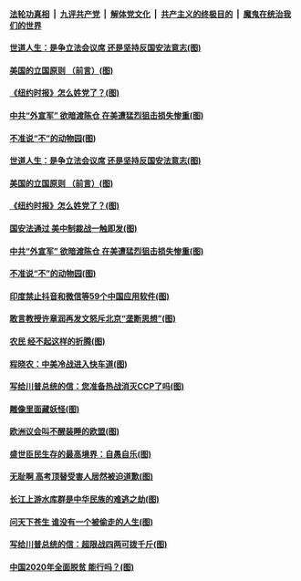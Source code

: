 ####  [法轮功真相](../../../../basic/blob/master/README.md?t=07020002) &nbsp;|&nbsp; [九评共产党](../../../../9ping.md/blob/master/README.md?t=07020002) &nbsp;|&nbsp; [解体党文化](../../../../jtdwh.md/blob/master/README.md?t=07020002)  &nbsp;|&nbsp; [共产主义的终极目的](../../../../gczydzjmd.md/blob/master/README.md?t=07020002) &nbsp;|&nbsp; [魔鬼在统治我们的世界](../../../../mgztzwmdsj.md/blob/master/README.md?t=07020002) 

#### [世道人生：是争立法会议席 还是坚持反国安法意志(图)](../pages/p4/938290.md?t=07020002) 

#### [美国的立国原则 （前言）(图)](../pages/p4/938154.md?t=07020002) 


#### [《纽约时报》怎么姓党了？(图)](../pages/p4/938277.md?t=07020002) 

#### [中共“外宣军” 欲暗渡陈仓 在美遭猛烈狙击损失惨重(图)](../pages/p4/938274.md?t=07020002) 

#### [不准说“不”的动物园(图)](../pages/p4/938192.md?t=07020002) 

#### [世道人生：是争立法会议席 还是坚持反国安法意志(图)](../pages/p4/938290.md?t=07020002) 

#### [美国的立国原则 （前言）(图)](../pages/p4/938154.md?t=07020002) 


#### [《纽约时报》怎么姓党了？(图)](../pages/p4/938277.md?t=07020002) 

#### [国安法通过 美中制裁战一触即发(图)](../pages/p4/938278.md?t=07020002) 

#### [中共“外宣军” 欲暗渡陈仓 在美遭猛烈狙击损失惨重(图)](../pages/p4/938274.md?t=07020002) 

#### [不准说“不”的动物园(图)](../pages/p4/938192.md?t=07020002) 

#### [印度禁止抖音和微信等59个中国应用软件(图)](../pages/p4/938164.md?t=07020002) 

#### [敢言教授许章润再发文怒斥北京“垄断思想”(图)](../pages/p4/938162.md?t=07020002) 

#### [农民 经不起这样的折腾(图)](../pages/p4/938158.md?t=07020002) 

#### [程晓农：中美冷战进入快车道(图)](../pages/p4/938157.md?t=07020002) 

#### [写给川普总统的信：您准备热战消灭CCP了吗(图)](../pages/p4/938153.md?t=07020002) 

#### [雕像里面藏妖怪(图)](../pages/p4/937959.md?t=07020002) 

#### [欧洲议会叫不醒装睡的欧盟(图)](../pages/p4/938033.md?t=07020002) 

#### [盛世臣民生存的最高境界：自愚自乐(图)](../pages/p4/938023.md?t=07020002) 

#### [无耻啊 高考顶替受害人居然被迫道歉(图)](../pages/p4/938030.md?t=07020002) 

#### [长江上游水库群是中华民族的难逃之劫(图)](../pages/p4/938022.md?t=07020002) 

#### [问天下苍生 谁没有一个被偷走的人生(图)](../pages/p4/938026.md?t=07020002) 

#### [写给川普总统的信：超限战四两可拨千斤(图)](../pages/p4/938021.md?t=07020002) 

#### [中国2020年全面脱贫 能行吗？(图)](../pages/p4/937928.md?t=07020002) 


